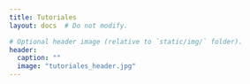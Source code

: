 ```yaml
---
title: Tutoriales
layout: docs  # Do not modify.

# Optional header image (relative to `static/img/` folder).
header:
  caption: ""
  image: "tutoriales_header.jpg"
---
```


